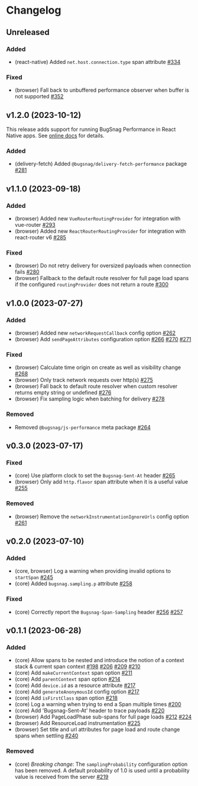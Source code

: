 # Changelog

## Unreleased

### Added

- (react-native) Added `net.host.connection.type` span attribute [#334](https://github.com/bugsnag/bugsnag-js-performance/pull/334)

### Fixed

- (browser) Fall back to unbuffered performance observer when buffer is not supported [#352](https://github.com/bugsnag/bugsnag-js-performance/pull/352) 

## v1.2.0 (2023-10-12)

This release adds support for running BugSnag Performance in React Native apps. See [online docs](https://docs.bugsnag.com/performance/integration-guides/react-native) for details.

### Added

- (delivery-fetch) Added `@bugsnag/delivery-fetch-performance` package [#281](https://github.com/bugsnag/bugsnag-js-performance/pull/281)

## v1.1.0 (2023-09-18)

### Added

- (browser) Added new `VueRouterRoutingProvider` for integration with vue-router [#293](https://github.com/bugsnag/bugsnag-js-performance/pull/293)
- (browser) Added new `ReactRouterRoutingProvider` for integration with react-router v6 [#285](https://github.com/bugsnag/bugsnag-js-performance/pull/285)

### Fixed

- (browser) Do not retry delivery for oversized payloads when connection fails [#280](https://github.com/bugsnag/bugsnag-js-performance/pull/280)
- (browser) Fallback to the default route resolver for full page load spans if the configured `routingProvider` does not return a route [#300](https://github.com/bugsnag/bugsnag-js-performance/pull/300)

## v1.0.0 (2023-07-27)

### Added

- (browser) Added new `networkRequestCallback` config option [#262](https://github.com/bugsnag/bugsnag-js-performance/pull/262)
- (browser) Add `sendPageAttributes` configuration option [#266](https://github.com/bugsnag/bugsnag-js-performance/pull/266) [#270](https://github.com/bugsnag/bugsnag-js-performance/pull/270) [#271](https://github.com/bugsnag/bugsnag-js-performance/pull/271)

### Fixed

- (browser) Calculate time origin on create as well as visibility change [#268](https://github.com/bugsnag/bugsnag-js-performance/pull/268)
- (browser) Only track network requests over http(s) [#275](https://github.com/bugsnag/bugsnag-js-performance/pull/275)
- (browser) Fall back to default route resolver when custom resolver returns empty string or undefined [#276](https://github.com/bugsnag/bugsnag-js-performance/pull/276)
- (browser) Fix sampling logic when batching for delivery [#278](https://github.com/bugsnag/bugsnag-js-performance/pull/278)

### Removed

- Removed `@bugsnag/js-performance` meta package [#264](https://github.com/bugsnag/bugsnag-js-performance/pull/264)

## v0.3.0 (2023-07-17)

### Fixed

- (core) Use platform clock to set the `Bugsnag-Sent-At` header [#265](https://github.com/bugsnag/bugsnag-js-performance/pull/265)
- (browser) Only add `http.flavor` span attribute when it is a useful value [#255](https://github.com/bugsnag/bugsnag-js-performance/pull/255)

### Removed

- (browser) Remove the `networkInstrumentationIgnoreUrls` config option [#261](https://github.com/bugsnag/bugsnag-js-performance/pull/261)

## v0.2.0 (2023-07-10)

### Added

- (core, browser) Log a warning when providing invalid options to `startSpan` [#245](https://github.com/bugsnag/bugsnag-js-performance/pull/245)
- (core) Added `bugsnag.sampling.p` attribute [#258](https://github.com/bugsnag/bugsnag-js-performance/pull/258)

### Fixed

- (core) Correctly report the `Bugsnag-Span-Sampling` header [#256](https://github.com/bugsnag/bugsnag-js-performance/pull/256) [#257](https://github.com/bugsnag/bugsnag-js-performance/pull/257)

## v0.1.1 (2023-06-28)

### Added

- (core) Allow spans to be nested and introduce the notion of a context stack & current span context [#198](https://github.com/bugsnag/bugsnag-js-performance/pull/198) [#206](https://github.com/bugsnag/bugsnag-js-performance/pull/206) [#209](https://github.com/bugsnag/bugsnag-js-performance/pull/209) [#210](https://github.com/bugsnag/bugsnag-js-performance/pull/210)
- (core) Add `makeCurrentContext` span option [#211](https://github.com/bugsnag/bugsnag-js-performance/pull/211)
- (core) Add `parentContext` span option [#214](https://github.com/bugsnag/bugsnag-js-performance/pull/214)
- (core) Add `device.id` as a resource attribute [#217](https://github.com/bugsnag/bugsnag-js-performance/pull/217)
- (core) Add `generateAnonymousId` config option [#217](https://github.com/bugsnag/bugsnag-js-performance/pull/217)
- (core) Add `isFirstClass` span option [#218](https://github.com/bugsnag/bugsnag-js-performance/pull/218)
- (core) Log a warning when trying to end a Span multiple times [#200](https://github.com/bugsnag/bugsnag-js-performance/pull/200)
- (core) Add 'Bugsnag-Sent-At' header to trace payloads [#220](https://github.com/bugsnag/bugsnag-js-performance/pull/220)
- (browser) Add PageLoadPhase sub-spans for full page loads [#212](https://github.com/bugsnag/bugsnag-js-performance/pull/212) [#224](https://github.com/bugsnag/bugsnag-js-performance/pull/224)
- (browser) Add ResourceLoad instrumentation [#225](https://github.com/bugsnag/bugsnag-js-performance/pull/225)
- (browser) Set title and url attributes for page load and route change spans when settling [#240](https://github.com/bugsnag/bugsnag-js-performance/pull/240)

### Removed

- (core) *Breaking change*: The `samplingProbability` configuration option has been removed. A default probability of 1.0 is used until a probability value is received from the server [#219](https://github.com/bugsnag/bugsnag-js-performance/pull/219)
